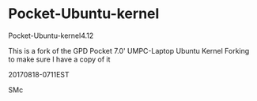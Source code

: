 # Pocket-Ubuntu-kernel
Pocket-Ubuntu-kernel4.12

This is a fork of the GPD Pocket 7.0' UMPC-Laptop Ubuntu Kernel
Forking to make sure I have a copy of it

20170818-0711EST

SMc
